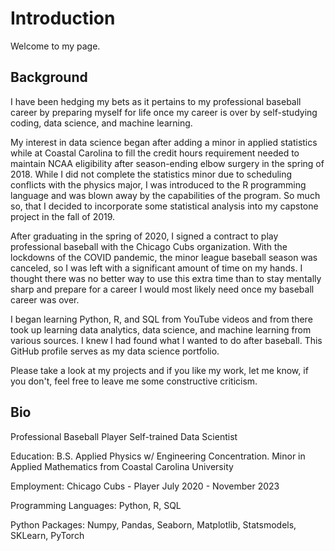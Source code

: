 # Introduction
Welcome to my page.  

## Background
I have been hedging my bets as it pertains to my professional baseball career by preparing myself for life once my career is over by self-studying coding, data science, and machine learning. 

My interest in data science began after adding a minor in applied statistics while at Coastal Carolina to fill the credit hours requirement needed to maintain NCAA eligibility after season-ending elbow surgery in the spring of 2018. While I did not complete the statistics minor due to scheduling conflicts with the physics major, I was introduced to the R programming language and was blown away by the capabilities of the program. So much so, that I decided to incorporate some statistical analysis into my capstone project in the fall of 2019. 

After graduating in the spring of 2020, I signed a contract to play professional baseball with the Chicago Cubs organization. With the lockdowns of the COVID pandemic, the minor league baseball season was canceled, so I was left with a significant amount of time on my hands. I thought there was no better way to use this extra time than to stay mentally sharp and prepare for a career I would most likely need once my baseball career was over. 

I began learning Python, R, and SQL from YouTube videos and from there took up learning data analytics, data science, and machine learning from various sources. I knew I had found what I wanted to do after baseball. This GitHub profile serves as my data science portfolio.

Please take a look at my projects and if you like my work, let me know, if you don't, feel free to leave me some constructive criticism. 

## Bio
Professional Baseball Player
Self-trained Data Scientist

Education: B.S. Applied Physics w/ Engineering Concentration. Minor in Applied Mathematics from Coastal Carolina University

Employment: Chicago Cubs - Player July 2020 - November 2023

Programming Languages: Python, R, SQL

Python Packages: Numpy, Pandas, Seaborn, Matplotlib, Statsmodels, SKLearn, PyTorch


<!---
sakobos/sakobos is a ✨ special ✨ repository because its `README.md` (this file) appears on your GitHub profile.
You can click the Preview link to take a look at your changes.
--->
